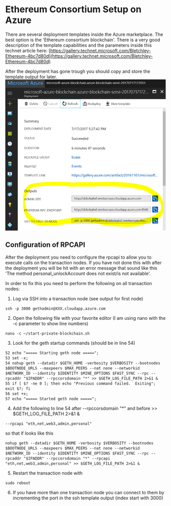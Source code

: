 # Ethereum Consortium Setup on Azure
There are several deployment templates inside the Azure marketplace. The best option is the 'Ethereum consortium blockchain'. There is a very good description of the template capabilities and the parameters inside this technet article here:
[https://gallery.technet.microsoft.com/Bletchley-Ethereum-4bc7d80d](https://gallery.technet.microsoft.com/Bletchley-Ethereum-4bc7d80d)

After the deployment has gone trough you should copy and store the template output for later.
![High level setup](./images/deployoutput.png)

## Configuration of RPCAPI
After the deployment you need to configure the rpcapi to allow you to execute calls on the transaction nodes. If you have not done this with after the deployment you will be hit with an error message that sound like this 'The method personal_unlockAccount does not exist/is not available'.

In order to fix this you need to perform the following on all transaction nodes:
1. Log via SSH into a transaction node (see output for first node)
~~~
ssh -p 3000 gethadmin@XXX.cloudapp.azure.com
~~~
2. Open the following file with your favorite editor (I am using nano with the -c parameter to show line numbers)
~~~
nano -c ~/start-private-blockchain.sh
~~~~
3. Look for the geth startup commands (should be in line 54)
~~~
52 echo "===== Starting geth node =====";
53 set -x;
54 nohup geth --datadir $GETH_HOME -verbosity $VERBOSITY --bootnodes $BOOTNODE_URLS --maxpeers $MAX_PEERS --nat none --networkid $NETWORK_ID --identity $IDENTITY $MINE_OPTIONS $FAST_SYNC --rpc --rpcaddr "$IPADDR" --rpccorsdomain "*" >> $GETH_LOG_FILE_PATH 2>&1 &
55 if [ $? -ne 0 ]; then echo "Previous command failed.  Exiting"; exit $?; fi
56 set +x;
57 echo "===== Started geth node =====";
~~~
4. Add the following to line 54 after --rpccorsdomain "*" and before >> $GETH_LOG_FILE_PATH 2>&1 &
~~~
--rpcapi "eth,net,web3,admin,personal"
~~~
so that if looks like this
~~~
nohup geth --datadir $GETH_HOME -verbosity $VERBOSITY --bootnodes $BOOTNODE_URLS --maxpeers $MAX_PEERS --nat none --networkid $NETWORK_ID --identity $IDENTITY $MINE_OPTIONS $FAST_SYNC --rpc --rpcaddr "$IPADDR" --rpccorsdomain "*" --rpcapi "eth,net,web3,admin,personal" >> $GETH_LOG_FILE_PATH 2>&1 &
~~~
5. Restart the transaction node with 
~~~
sudo reboot
~~~
6. If you have more than one transaction node you can connect to them by incrementing the port in the ssh template output (index start with 3000)
